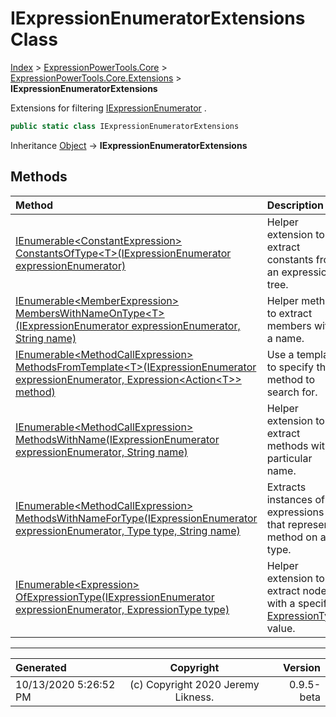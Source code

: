 ﻿# IExpressionEnumeratorExtensions Class

[Index](../index.md) > [ExpressionPowerTools.Core](ExpressionPowerTools.Core.a.md) > [ExpressionPowerTools.Core.Extensions](ExpressionPowerTools.Core.Extensions.n.md) > **IExpressionEnumeratorExtensions**

Extensions for filtering [IExpressionEnumerator](ExpressionPowerTools.Core.Signatures.IExpressionEnumerator.i.md) .

```csharp
public static class IExpressionEnumeratorExtensions
```

Inheritance [Object](https://docs.microsoft.com/dotnet/api/system.object) → **IExpressionEnumeratorExtensions**

## Methods

| Method | Description |
| :-- | :-- |
| [IEnumerable&lt;ConstantExpression> ConstantsOfType&lt;T>(IExpressionEnumerator expressionEnumerator)](ExpressionPowerTools.Core.Extensions.IExpressionEnumeratorExtensions.ConstantsOfType.m.md) | Helper extension to extract constants from an expression tree. |
| [IEnumerable&lt;MemberExpression> MembersWithNameOnType&lt;T>(IExpressionEnumerator expressionEnumerator, String name)](ExpressionPowerTools.Core.Extensions.IExpressionEnumeratorExtensions.MembersWithNameOnType.m.md) | Helper method to extract members with a name. |
| [IEnumerable&lt;MethodCallExpression> MethodsFromTemplate&lt;T>(IExpressionEnumerator expressionEnumerator, Expression&lt;Action&lt;T>> method)](ExpressionPowerTools.Core.Extensions.IExpressionEnumeratorExtensions.MethodsFromTemplate.m.md) | Use a template to specify the method to search for. |
| [IEnumerable&lt;MethodCallExpression> MethodsWithName(IExpressionEnumerator expressionEnumerator, String name)](ExpressionPowerTools.Core.Extensions.IExpressionEnumeratorExtensions.MethodsWithName.m.md) | Helper extension to extract methods with a particular name. |
| [IEnumerable&lt;MethodCallExpression> MethodsWithNameForType(IExpressionEnumerator expressionEnumerator, Type type, String name)](ExpressionPowerTools.Core.Extensions.IExpressionEnumeratorExtensions.MethodsWithNameForType.m.md) | Extracts instances of expressions that represent a method            on a type. |
| [IEnumerable&lt;Expression> OfExpressionType(IExpressionEnumerator expressionEnumerator, ExpressionType type)](ExpressionPowerTools.Core.Extensions.IExpressionEnumeratorExtensions.OfExpressionType.m.md) | Helper extension to extract nodes with a specific [ExpressionType](https://docs.microsoft.com/dotnet/api/system.linq.expressions.expressiontype) value. |

---

| Generated | Copyright | Version |
| :-- | :-: | --: |
| 10/13/2020 5:26:52 PM | (c) Copyright 2020 Jeremy Likness. | 0.9.5-beta |
